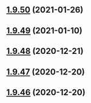 ## [1.9.50](https://github.com/dds/aoc2020/compare/v1.9.49...v1.9.50) (2021-01-26)



## [1.9.49](https://github.com/dds/aoc2020/compare/v1.9.48...v1.9.49) (2021-01-10)



## [1.9.48](https://github.com/dds/aoc2020/compare/v1.9.47...v1.9.48) (2020-12-21)



## [1.9.47](https://github.com/dds/aoc2020/compare/v1.9.46...v1.9.47) (2020-12-20)



## [1.9.46](https://github.com/dds/aoc2020/compare/v1.9.45...v1.9.46) (2020-12-20)



